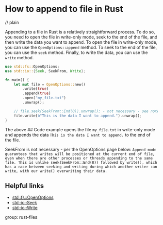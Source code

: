 # How to append to file in Rust
// plain

Appending to a file in Rust is a relatively straightforward process. To do so, you need to open the file in write-only mode, seek to the end of the file, and then write the data you want to append. To open the file in write-only mode, you can use the `OpenOptions::append` method. To seek to the end of the file, you can use the `seek` method. Finally, to write the data, you can use the `write` method.

```rust
use std::fs::OpenOptions;
use std::io::{Seek, SeekFrom, Write};

fn main() {
    let mut file = OpenOptions::new()
        .write(true)
        .append(true)
        .open("my_file.txt")
        .unwrap();

    // file.seek(SeekFrom::End(0)).unwrap(); - not necessary - see note below
    file.write(b"This is the data I want to append.").unwrap();
}
```

The above ## Code example opens the file `my_file.txt` in write-only mode and appends the data `This is the data I want to append.` to the end of the file.

SeekFrom is not necessary - per the OpenOptions page below: `Append mode guarantees that writes will be positioned at the current end of file, even when there are other processes or threads appending to the same file. This is unlike seek(SeekFrom::End(0)) followed by write(), which has a race between seeking and writing during which another writer can write, with our write() overwriting their data.`

## Helpful links
- [std::fs::OpenOptions](https://doc.rust-lang.org/std/fs/struct.OpenOptions.html)
- [std::io::Seek](https://doc.rust-lang.org/std/io/trait.Seek.html)
- [std::io::Write](https://doc.rust-lang.org/std/io/trait.Write.html)

group: rust-files
